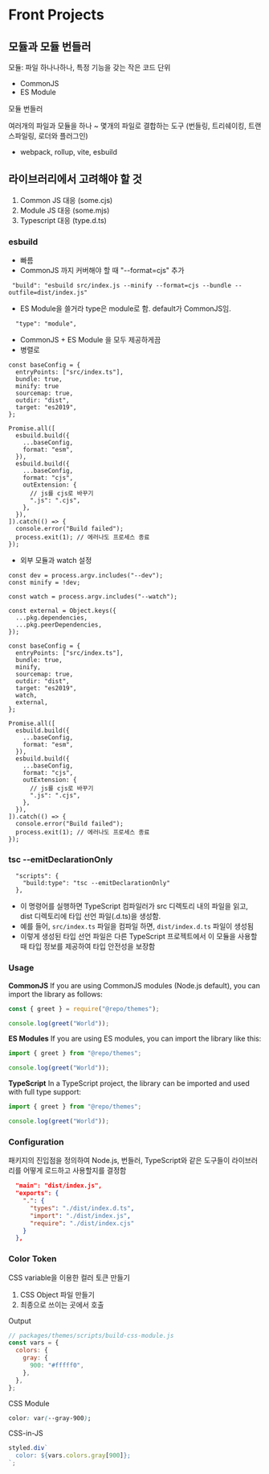 # Front Projects

## 모듈과 모듈 번들러

모듈: 파일 하나나하나, 특정 기능을 갖는 작은 코드 단위

- CommonJS
- ES Module

모듈 번들러

여러개의 파일과 모듈을 하나 ~ 몇개의 파일로 결합하는 도구
(번들링, 트리쉐이킹, 트랜스파일링, 로더와 플러그인)

- webpack, rollup, vite, esbuild

## 라이브러리에서 고려해야 할 것

1. Common JS 대응 (some.cjs)
2. Module JS 대응 (some.mjs)
3. Typescript 대응 (type.d.ts)

### esbuild

- 빠름
- CommonJS 까지 커버해야 할 때 "--format=cjs" 추가

```text
 "build": "esbuild src/index.js --minify --format=cjs --bundle --outfile=dist/index.js"
```

- ES Module을 쓸거라 type은 module로 함. default가 CommonJS임.

```text
  "type": "module",
```

- CommonJS + ES Module 을 모두 제공하게끔
- 병렬로

```text
const baseConfig = {
  entryPoints: ["src/index.ts"],
  bundle: true,
  minify: true
  sourcemap: true,
  outdir: "dist",
  target: "es2019",
};

Promise.all([
  esbuild.build({
    ...baseConfig,
    format: "esm",
  }),
  esbuild.build({
    ...baseConfig,
    format: "cjs",
    outExtension: {
      // js를 cjs로 바꾸기
      ".js": ".cjs",
    },
  }),
]).catch(() => {
  console.error("Build failed");
  process.exit(1); // 에러나도 프로세스 종료
});

```

- 외부 모듈과 watch 설정

```text
const dev = process.argv.includes("--dev");
const minify = !dev;

const watch = process.argv.includes("--watch");

const external = Object.keys({
  ...pkg.dependencies,
  ...pkg.peerDependencies,
});

const baseConfig = {
  entryPoints: ["src/index.ts"],
  bundle: true,
  minify,
  sourcemap: true,
  outdir: "dist",
  target: "es2019",
  watch,
  external,
};

Promise.all([
  esbuild.build({
    ...baseConfig,
    format: "esm",
  }),
  esbuild.build({
    ...baseConfig,
    format: "cjs",
    outExtension: {
      // js를 cjs로 바꾸기
      ".js": ".cjs",
    },
  }),
]).catch(() => {
  console.error("Build failed");
  process.exit(1); // 에러나도 프로세스 종료
});
```

### tsc --emitDeclarationOnly

```text
  "scripts": {
    "build:type": "tsc --emitDeclarationOnly"
  },
```

- 이 명령어를 실행하면 TypeScript 컴파일러가 src 디렉토리 내의 파일을 읽고, dist 디렉토리에 타입 선언 파일(.d.ts)을 생성함.
- 예를 들어, `src/index.ts` 파일을 컴파일 하면, `dist/index.d.ts` 파일이 생성됨
- 이렇게 생성된 타입 선언 파일은 다른 TypeScript 프로젝트에서 이 모듈을 사용할 때 타입 정보를 제공하여 타입 안전성을 보장함

### Usage

**CommonJS**
If you are using CommonJS modules (Node.js default), you can import the library as follows:

```javascript
const { greet } = require("@repo/themes");

console.log(greet("World"));
```

**ES Modules**
If you are using ES modules, you can import the library like this:

```javascript
import { greet } from "@repo/themes";

console.log(greet("World"));
```

**TypeScript**
In a TypeScript project, the library can be imported and used with full type support:

```typescript
import { greet } from "@repo/themes";

console.log(greet("World"));
```

### Configuration

패키지의 진입점을 정의하여 Node.js, 번들러, TypeScript와 같은 도구들이 라이브러리를 어떻게 로드하고 사용할지를 결정함

```json
  "main": "dist/index.js",
  "exports": {
    ".": {
      "types": "./dist/index.d.ts",
      "import": "./dist/index.js",
      "require": "./dist/index.cjs"
    }
  },
```

### Color Token

CSS variable을 이용한 컬러 토큰 만들기

1. CSS Object 파일 만들기
2. 최종으로 쓰이는 곳에서 호출

Output

```javascript
// packages/themes/scripts/build-css-module.js
const vars = {
  colors: {
    gray: {
      900: "#fffff0",
    },
  },
};
```

CSS Module

```css
color: var(--gray-900);
```

CSS-in-JS

```javascript
styled.div`
  color: ${vars.colors.gray[900]};
`;
```
